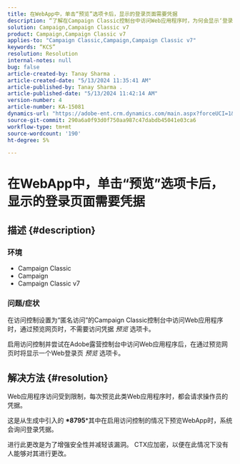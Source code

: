 ```yaml
---
title: 在WebApp中，单击“预览”选项卡后，显示的登录页面需要凭据
description: “了解在Campaign Classic控制台中访问Web应用程序时，为何会显示‘登录’页。”
solution: Campaign,Campaign Classic v7
product: Campaign,Campaign Classic v7
applies-to: "Campaign Classic,Campaign,Campaign Classic v7"
keywords: “KCS”
resolution: Resolution
internal-notes: null
bug: false
article-created-by: Tanay Sharma .
article-created-date: "5/13/2024 11:35:41 AM"
article-published-by: Tanay Sharma .
article-published-date: "5/13/2024 11:42:14 AM"
version-number: 4
article-number: KA-15081
dynamics-url: "https://adobe-ent.crm.dynamics.com/main.aspx?forceUCI=1&pagetype=entityrecord&etn=knowledgearticle&id=6f2d6ce7-1c11-ef11-9f8a-6045bd02b206"
source-git-commit: 290a6a0f93d0f750aa987c47dabdb45041e03ca6
workflow-type: tm+mt
source-wordcount: '190'
ht-degree: 5%

---
```


# 在WebApp中，单击“预览”选项卡后，显示的登录页面需要凭据

## 描述 {#description}


### 环境

- Campaign Classic
- Campaign
- Campaign Classic v7


### 问题/症状

在访问控制设置为“匿名访问”的Campaign Classic控制台中访问Web应用程序时，通过预览网页时，不需要访问凭据 *预览* 选项卡。

启用访问控制并尝试在Adobe露营控制台中访问Web应用程序后，在通过预览网页时将显示一个Web登录页 *预览* 选项卡。


## 解决方法 {#resolution}


Web应用程序访问受到限制，每次预览此类Web应用程序时，都会请求操作员的凭据。

这是从生成中引入的 <b>*8795</b>*其中在启用访问控制的情况下预览WebApp时，系统会询问登录凭据。

进行此更改是为了增强安全性并减轻该漏洞。 CTX应加密，以便在此情况下没有人能够对其进行更改。


